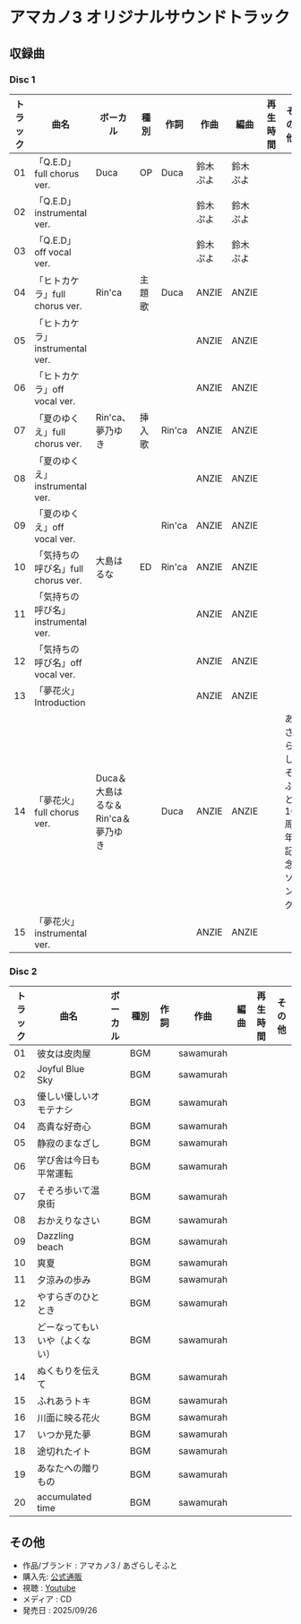 # アマカノ3 オリジナルサウンドトラック

## 収録曲

### Disc 1

| トラック | 曲名 | ボーカル | 種別 | 作詞 | 作曲 | 編曲 | 再生時間 | その他 |
|---|---|---|---|---|---|---|---|---|
| 01 | 「Q.E.D」full chorus ver. | Duca | OP | Duca | 鈴木ぷよ | 鈴木ぷよ | | |
| 02 | 「Q.E.D」instrumental ver. | | | | 鈴木ぷよ | 鈴木ぷよ | | |
| 03 | 「Q.E.D」off vocal ver. | | | | 鈴木ぷよ | 鈴木ぷよ | | |
| 04 | 「ヒトカケラ」full chorus ver. | Rin'ca | 主題歌 | Duca | ANZIE | ANZIE | | |
| 05 | 「ヒトカケラ」instrumental ver. | | | | ANZIE | ANZIE | | |
| 06 | 「ヒトカケラ」off vocal ver. | | | | ANZIE | ANZIE | | |
| 07 | 「夏のゆくえ」full chorus ver. | Rin'ca、夢乃ゆき | 挿入歌 | Rin'ca | ANZIE | ANZIE | | |
| 08 | 「夏のゆくえ」instrumental ver. | | | | ANZIE | ANZIE | | |
| 09 | 「夏のゆくえ」off vocal ver. | | | Rin'ca | ANZIE | ANZIE | | |
| 10 | 「気持ちの呼び名」full chorus ver. | 大島はるな | ED | Rin'ca | ANZIE | ANZIE | | |
| 11 | 「気持ちの呼び名」instrumental ver. | | | | ANZIE | ANZIE | | |
| 12 | 「気持ちの呼び名」off vocal ver. | | | | ANZIE | ANZIE | | |
| 13 | 「夢花火」Introduction | | | | ANZIE | ANZIE | | |
| 14 | 「夢花火」full chorus ver. | Duca＆大島はるな＆Rin'ca＆夢乃ゆき | | Duca | ANZIE | ANZIE | | あざらしそふと10周年記念ソング |
| 15 | 「夢花火」instrumental ver. | | | | ANZIE | ANZIE | | |

### Disc 2

| トラック | 曲名 | ボーカル | 種別 | 作詞 | 作曲 | 編曲 | 再生時間 | その他 |
|---|---|---|---|---|---|---|---|---|
| 01 | 彼女は皮肉屋 | | BGM | | sawamurah | | | |
| 02 | Joyful Blue Sky | | BGM | | sawamurah | | | |
| 03 | 優しい優しいオモテナシ | | BGM | | sawamurah | | | |
| 04 | 高貴な好奇心 | | BGM | | sawamurah | | | |
| 05 | 静寂のまなざし | | BGM | | sawamurah | | | |
| 06 | 学び舎は今日も平常運転 | | BGM | | sawamurah | | | |
| 07 | そぞろ歩いて温泉街 | | BGM | | sawamurah | | | |
| 08 | おかえりなさい | | BGM | | sawamurah | | | |
| 09 | Dazzling beach | | BGM | | sawamurah | | | |
| 10 | 爽夏 | | BGM | | sawamurah | | | |
| 11 | 夕涼みの歩み | | BGM | | sawamurah | | | |
| 12 | やすらぎのひととき | | BGM | | sawamurah | | | |
| 13 | どーなってもいいや（よくない） | | BGM | | sawamurah | | | |
| 14 | ぬくもりを伝えて | | BGM | | sawamurah | | | |
| 15 | ふれあうトキ | | BGM | | sawamurah | | | |
| 16 | 川面に映る花火 | | BGM | | sawamurah | | | |
| 17 | いつか見た夢 | | BGM | | sawamurah | | | |
| 18 | 途切れたイト | | BGM | | sawamurah | | | |
| 19 | あなたへの贈りもの | | BGM | | sawamurah | | | |
| 20 | accumulated time | | BGM | | sawamurah | | | |

## その他

- 作品/ブランド : アマカノ3 / あざらしそふと
- 購入先: [公式通販](https://www.e-nexton.jp/?fc=0202&pu=2593) 
- 視聴 : [Youtube](https://www.youtube.com/watch?v=v3-3BcpZz1I)
- メディア : CD
- 発売日 : 2025/09/26
